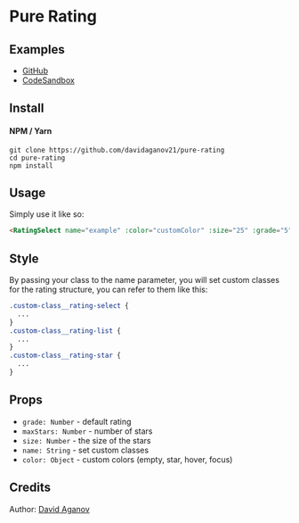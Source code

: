 # Pure Rating

## Examples

- [GitHub](https://github.com/davidaganov21/pure-accordion)
- [CodeSandbox](https://codesandbox.io/s/pure-rating-m6x6il)

## Install

#### NPM / Yarn

```
git clone https://github.com/davidaganov21/pure-rating
cd pure-rating
npm install
```

## Usage

Simply use it like so:

```html
<RatingSelect name="example" :color="customColor" :size="25" :grade="5" :maxStars="5" @rating="value = $event"/>
```

## Style

By passing your class to the name parameter, you will set custom classes for the rating structure, you can refer to them like this:

````css
.custom-class__rating-select {
  ...
}
.custom-class__rating-list {
  ...
}
.custom-class__rating-star {
  ...
}
````

## Props

- `grade: Number` - default rating
- `maxStars: Number` - number of stars
- `size: Number` - the size of the stars
- `name: String` - set custom classes
- `color: Object` - custom colors (empty, star, hover, focus)

## Credits

Author: [David Aganov](https://github.com/davidaganov21)
